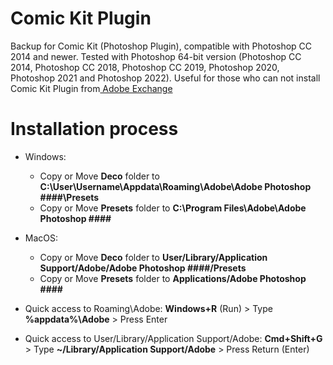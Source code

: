 # Comic Kit Plugin
Backup for Comic Kit (Photoshop Plugin), compatible with Photoshop CC 2014 and newer. Tested with Photoshop 64-bit version (Photoshop CC 2014, Photoshop CC 2018, Photoshop CC 2019, Photoshop 2020, Photoshop 2021 and Photoshop 2022). Useful for those who can not install Comic Kit Plugin from[ Adobe Exchange](https://exchange.adobe.com/apps/cc/13159/comic-kit)

# Installation process
- Windows:
  + Copy or Move **Deco** folder to **C:\User\Username\Appdata\Roaming\Adobe\Adobe Photoshop ####\Presets**
  + Copy or Move **Presets** folder to **C:\Program Files\Adobe\Adobe Photoshop ####**
- MacOS:
  + Copy or Move **Deco** folder to **User/Library/Application Support/Adobe/Adobe Photoshop ####/Presets**
  + Copy or Move **Presets** folder to **Applications/Adobe Photoshop ####**

- Quick access to Roaming\Adobe: **Windows+R** (Run) > Type **%appdata%\Adobe** > Press Enter
- Quick access to User/Library/Application Support/Adobe: **Cmd+Shift+G** > Type **~/Library/Application Support/Adobe** > Press Return (Enter)
